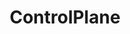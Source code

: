 ---
linkedin: https://linkedin.com/company/18274597
logohandle: control-planeio
sort: controlplane
title: ControlPlane
twitter: https://x.com/controlplaneio
website: https://control-plane.io/
---